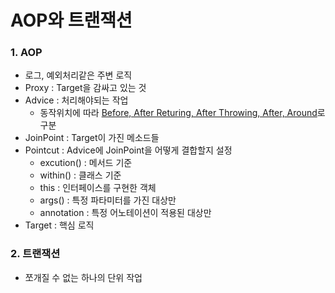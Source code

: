 # AOP와 트랜잭션

### 1. AOP
- 로그, 예외처리같은 주변 로직
- Proxy : Target을 감싸고 있는 것
- Advice : 처리해야되는 작업
    - 동작위치에 따라 <u>Before, After Returing, After Throwing, After, Around</u>로 구분
- JoinPoint : Target이 가진 메소드들
- Pointcut : Advice에 JoinPoint을 어떻게 결합할지 설정
    - excution() : 메서드 기준
    - within() : 클래스 기준
    - this : 인터페이스를 구현한 객체
    - args() : 특정 파타미터를 가진 대상만
    - annotation : 특정 어노테이션이 적용된 대상만
- Target : 핵심 로직

### 2. 트랜잭션
- 쪼개질 수 없는 하나의 단위 작업